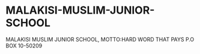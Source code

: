 # MALAKISI-MUSLIM-JUNIOR-SCHOOL
MALAKISI MUSLIM JUNIOR SCHOOL, MOTTO:HARD WORD THAT PAYS
P.O BOX 10-50209
